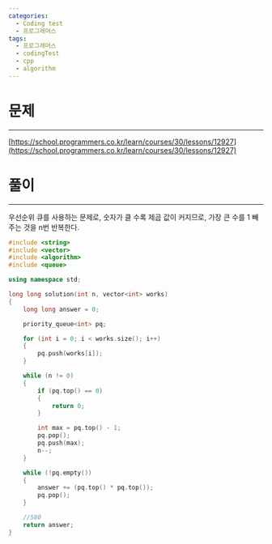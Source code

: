 ```yaml
---
categories:
  - Coding test
  - 프로그래머스
tags:
  - 프로그래머스
  - codingTest
  - cpp
  - algorithm
---
```

# 문제
___

[https://school.programmers.co.kr/learn/courses/30/lessons/12927](https://school.programmers.co.kr/learn/courses/30/lessons/12927)

# 풀이
___

우선순위 큐를 사용하는 문제로, 숫자가 클 수록 제곱 값이 커지므로, 가장 큰 수를 1 빼주는 것을 n번 반복한다.

```c++
#include <string>
#include <vector>
#include <algorithm>
#include <queue>

using namespace std;

long long solution(int n, vector<int> works)
{
    long long answer = 0;

    priority_queue<int> pq;

    for (int i = 0; i < works.size(); i++)
    {
        pq.push(works[i]);
    }

    while (n != 0)
    {
        if (pq.top() == 0)
        {
            return 0;
        }

        int max = pq.top() - 1;
        pq.pop();
        pq.push(max);
        n--;
    }

    while (!pq.empty())
    {
        answer += (pq.top() * pq.top());
        pq.pop();
    }

    //580
    return answer;
}

```